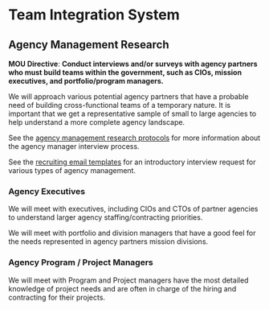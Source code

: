 # Team Integration System
## Agency Management Research


**MOU Directive**: **Conduct interviews and/or surveys with agency partners who must build teams within the government, such as CIOs, mission executives, and portfolio/program managers.**

We will approach various potential agency partners that have a probable need of building cross-functional teams of a temporary nature.  It is important that we get a representative sample of small to large agencies to help understand a more complete agency landscape.

See the [agency management research protocols](https://github.com/18F/tis-discovery/blob/master/research/protocols/agency-management.md) for more information about the agency manager interview process.

See the [recruiting email templates](https://github.com/18F/tis-discovery/blob/master/research/templates/recruiting-email.md) for an introductory interview request for various types of agency management.

### Agency Executives

We will meet with executives, including CIOs and CTOs of partner agencies to understand larger agency staffing/contracting priorities.

We will meet with portfolio and division managers that have a good feel for the needs represented in agency partners mission divisions.

### Agency Program / Project Managers

We will meet with Program and Project managers have the most detailed knowledge of project needs and are often in charge of the hiring and contracting for their projects.
